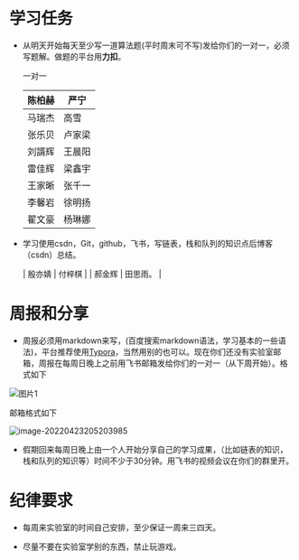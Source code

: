 # 学习任务

- 从明天开始每天至少写一道算法题(平时周末可不写)发给你们的一对一，必须写题解。做题的平台用**力扣**。

  一对一

  | 陈柏赫 | 严宁     |
  | ------ | -------- |
  | 马瑞杰 | 高雪     |
  | 张乐贝 | 卢家梁   |
  | 刘諝辉 | 王晨阳   |
  | 雷佳辉 | 梁鑫宇   |
  | 王家晰 | 张千一   |
  | 李馨岩 | 徐明扬   |
  | 翟文豪 | 杨琳娜   |

- 学习使用csdn，Git，github，飞书，写链表，栈和队列的知识点后博客（csdn）总结。

  | 殷亦婧 | 付梓棋   |
  | 郝金辉 | 田思雨。 |

# 周报和分享

- 周报必须用markdown来写，(百度搜索markdown语法，学习基本的一些语法)，平台推荐使用[Typora](https://www.typora.io/#download)，当然用别的也可以。现在你们还没有实验室邮箱，周报在每周日晚上之前用飞书邮箱发给你们的一对一（从下周开始）。格式如下

![图片1](C:\Users\陈柏赫\Desktop\图片1.png)

邮箱格式如下

![image-20220423205203985](C:\Users\陈柏赫\AppData\Roaming\Typora\typora-user-images\image-20220423205203985.png)

- 假期回来每周日晚上由一个人开始分享自己的学习成果，（比如链表的知识，栈和队列的知识等）时间不少于30分钟。用飞书的视频会议在你们的群里开。

# 纪律要求

-  每周来实验室的时间自己安排，至少保证一周来三四天。

- 尽量不要在实验室学别的东西，禁止玩游戏。

